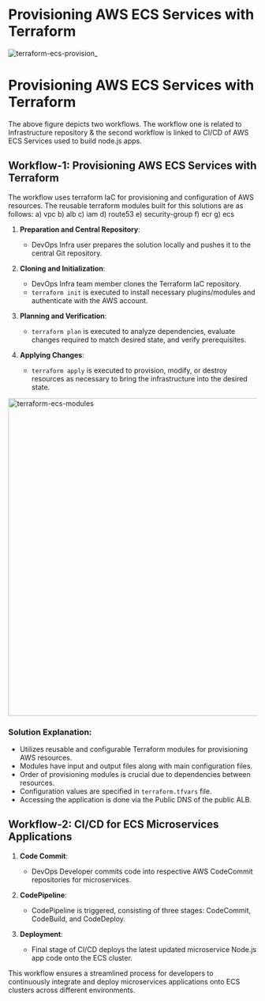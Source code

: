 # Provisioning AWS ECS Services with Terraform
![terraform-ecs-provision_](https://github.com/karuneesh/terraform-ecs/assets/59604775/14e9e11e-fcfc-4ff0-bdb7-fea36be4e5d4)
# Provisioning AWS ECS Services with Terraform

The above figure depicts two workflows. The workflow one is related to Infrastructure repository & the second workflow is linked to CI/CD of AWS ECS Services used to build node.js apps.

## Workflow-1: Provisioning AWS ECS Services with Terraform
The workflow uses terraform IaC for provisioning and configuration of AWS resources. The reusable terraform modules built for this solutions are as follows:
a)	vpc	
b)	alb
c)	iam
d)	route53
e)	security-group
f)	ecr
g)	ecs

1. **Preparation and Central Repository**:
   - DevOps Infra user prepares the solution locally and pushes it to the central Git repository.
   
2. **Cloning and Initialization**:
   - DevOps Infra team member clones the Terraform IaC repository.
   - `terraform init` is executed to install necessary plugins/modules and authenticate with the AWS account.

3. **Planning and Verification**:
   - `terraform plan` is executed to analyze dependencies, evaluate changes required to match desired state, and verify prerequisites.
   
4. **Applying Changes**:
   - `terraform apply` is executed to provision, modify, or destroy resources as necessary to bring the infrastructure into the desired state.
<img width="642" alt="terraform-ecs-modules" src="https://github.com/karuneesh/terraform-ecs/assets/59604775/62982135-e965-44d6-9e22-02fa5cf817a8">


### Solution Explanation:
- Utilizes reusable and configurable Terraform modules for provisioning AWS resources.
- Modules have input and output files along with main configuration files.
- Order of provisioning modules is crucial due to dependencies between resources.
- Configuration values are specified in `terraform.tfvars` file.
- Accessing the application is done via the Public DNS of the public ALB.

## Workflow-2: CI/CD for ECS Microservices Applications

1. **Code Commit**:
   - DevOps Developer commits code into respective AWS CodeCommit repositories for microservices.

2. **CodePipeline**:
   - CodePipeline is triggered, consisting of three stages: CodeCommit, CodeBuild, and CodeDeploy.

3. **Deployment**:
   - Final stage of CI/CD deploys the latest updated microservice Node.js app code onto the ECS cluster.

This workflow ensures a streamlined process for developers to continuously integrate and deploy microservices applications onto ECS clusters across different environments.



